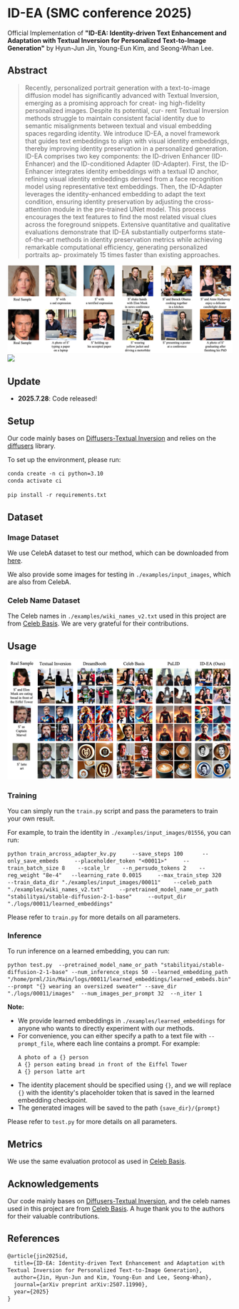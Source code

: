 # ID-EA (SMC conference 2025)

Official Implementation of **"ID-EA: Identity-driven Text Enhancement and Adaptation with Textual Inversion for Personalized Text-to-Image Generation"** by Hyun-Jun Jin, Young-Eun Kim, and Seong-Whan Lee.

## Abstract
>   Recently, personalized portrait generation with a text-to-image diffusion model has significantly advanced with Textual Inversion, emerging as a promising approach for creat- ing high-fidelity personalized images. Despite its potential, cur- rent Textual Inversion methods struggle to maintain consistent facial identity due to semantic misalignments between textual and visual embedding spaces regarding identity. We introduce ID-EA, a novel framework that guides text embeddings to align with visual identity embeddings, thereby improving identity preservation in a personalized generation. ID-EA comprises two key components: the ID-driven Enhancer (ID-Enhancer) and the ID-conditioned Adapter (ID-Adapter). First, the ID- Enhancer integrates identity embeddings with a textual ID anchor, refining visual identity embeddings derived from a face recognition model using representative text embeddings. Then, the ID-Adapter leverages the identity-enhanced embedding to adapt the text condition, ensuring identity preservation by adjusting the cross-attention module in the pre-trained UNet model. This process encourages the text features to find the most related visual clues across the foreground snippets. Extensive quantitative and qualitative evaluations demonstrate that ID-EA substantially outperforms state-of-the-art methods in identity preservation metrics while achieving remarkable computational efficiency, generating personalized portraits ap- proximately 15 times faster than existing approaches.

<img src='assets/teaser.png'>
<a href="http://arxiv.org/abs/2507.11990"><img src="https://img.shields.io/badge/arXiv-2312.15905-b31b1b.svg" height=20.5></a>

## Update
+ **2025.7.28**: Code released!

## Setup
Our code mainly bases on [Diffusers-Textual Inversion](https://github.com/huggingface/diffusers/tree/main/examples/textual_inversion) and relies on the [diffusers](https://github.com/huggingface/diffusers) library.

To set up the environment, please run:
```
conda create -n ci python=3.10
conda activate ci

pip install -r requirements.txt
```

## Dataset
### Image Dataset
We use CelebA dataset to test our method, which can be downloaded from [here](https://mmlab.ie.cuhk.edu.hk/projects/CelebA.html).

We also provide some images for testing in `./examples/input_images`, which are also from CelebA.

### Celeb Name Dataset
The Celeb names in `./examples/wiki_names_v2.txt` used in this project are from [Celeb Basis](https://github.com/ygtxr1997/CelebBasis/tree/main). We are very grateful for their contributions.

## Usage

<img src='assets/CI.png'>

### Training
You can simply run the `train.py` script and pass the parameters to train your own result.

For example, to train the identity in `./examples/input_images/01556`, you can run:
```
python train_arcross_adapter_kv.py     --save_steps 100      --only_save_embeds     --placeholder_token "<00011>"     --train_batch_size 8    --scale_lr    --n_persudo_tokens 2    --reg_weight "8e-4"   --learning_rate 0.0015     --max_train_step 320   --train_data_dir "./examples/input_images/00011"    --celeb_path "./examples/wiki_names_v2.txt"     --pretrained_model_name_or_path "stabilityai/stable-diffusion-2-1-base"     --output_dir "./logs/00011/learned_embeddings"
```
Please refer to `train.py` for more details on all parameters.

### Inference
To run inference on a learned embedding, you can run:
```
python test.py  --pretrained_model_name_or_path "stabilityai/stable-diffusion-2-1-base" --num_inference_steps 50 --learned_embedding_path "/home/prml/Jin/Main/logs/00011/learned_embeddings/learned_embeds.bin"  --prompt "{} wearing an oversized sweater" --save_dir "./logs/00011/images"  --num_images_per_prompt 32  --n_iter 1
```
**Note:**

+ We provide learned embeddings in `./examples/learned_embeddings` for anyone who wants to directly experiment with our methods.
+ For convenience, you can either specify a path to a text file with  `--prompt_file`, where each line contains a prompt. For example:
    ```
    A photo of a {} person
    A {} person eating bread in front of the Eiffel Tower
    A {} person latte art
    ```
+ The identity placement should be specified using `{}`, and we will replace `{}` with the identity's placeholder token that is saved in the learned embedding checkpoint.
+ The generated images will be saved to the path `{save_dir}/{prompt}`

Please refer to `test.py` for more details on all parameters.

## Metrics
We use the same evaluation protocol as used in [Celeb Basis](https://github.com/ygtxr1997/CelebBasis/tree/main).

## Acknowledgements
Our code mainly bases on [Diffusers-Textual Inversion](https://github.com/huggingface/diffusers/tree/main/examples/textual_inversion), and the celeb names used in this project are from [Celeb Basis](https://github.com/ygtxr1997/CelebBasis/tree/main). A huge thank you to the authors for their valuable contributions.

## References

```
@article{jin2025id,
  title={ID-EA: Identity-driven Text Enhancement and Adaptation with Textual Inversion for Personalized Text-to-Image Generation},
  author={Jin, Hyun-Jun and Kim, Young-Eun and Lee, Seong-Whan},
  journal={arXiv preprint arXiv:2507.11990},
  year={2025}
}
